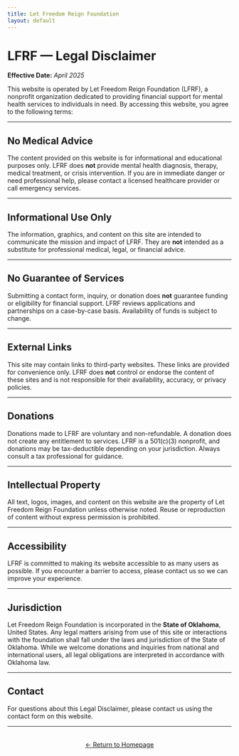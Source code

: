 ```yaml
---
title: Let Freedom Reign Foundation
layout: default
---
```

<!-- TOP -->
<div id="top"></div>

# LFRF — Legal Disclaimer

**Effective Date:** *April 2025*

This website is operated by Let Freedom Reign Foundation (LFRF), a nonprofit organization dedicated to providing financial support for mental health services to individuals in need. By accessing this website, you agree to the following terms:

---

## No Medical Advice

The content provided on this website is for informational and educational purposes only. LFRF does **not** provide mental health diagnosis, therapy, medical treatment, or crisis intervention. If you are in immediate danger or need professional help, please contact a licensed healthcare provider or call emergency services.

---

## Informational Use Only

The information, graphics, and content on this site are intended to communicate the mission and impact of LFRF. They are **not** intended as a substitute for professional medical, legal, or financial advice.

---

## No Guarantee of Services

Submitting a contact form, inquiry, or donation does **not** guarantee funding or eligibility for financial support. LFRF reviews applications and partnerships on a case-by-case basis. Availability of funds is subject to change.

---

## External Links

This site may contain links to third-party websites. These links are provided for convenience only. LFRF does **not** control or endorse the content of these sites and is not responsible for their availability, accuracy, or privacy policies.

---

## Donations

Donations made to LFRF are voluntary and non-refundable. A donation does not create any entitlement to services. LFRF is a 501(c)(3) nonprofit, and donations may be tax-deductible depending on your jurisdiction. Always consult a tax professional for guidance.

---

## Intellectual Property

All text, logos, images, and content on this website are the property of Let Freedom Reign Foundation unless otherwise noted. Reuse or reproduction of content without express permission is prohibited.

---

## Accessibility

LFRF is committed to making its website accessible to as many users as possible. If you encounter a barrier to access, please contact us so we can improve your experience.

---

## Jurisdiction

Let Freedom Reign Foundation is incorporated in the **State of Oklahoma**, United States. Any legal matters arising from use of this site or interactions with the foundation shall fall under the laws and jurisdiction of the State of Oklahoma. While we welcome donations and inquiries from national and international users, all legal obligations are interpreted in accordance with Oklahoma law.

---

## Contact

For questions about this Legal Disclaimer, please contact us using the contact form on this website.

---

<p style="text-align: center; margin-top: 2rem;">
  <a href="index.md">← Return to Homepage</a>
</p>



